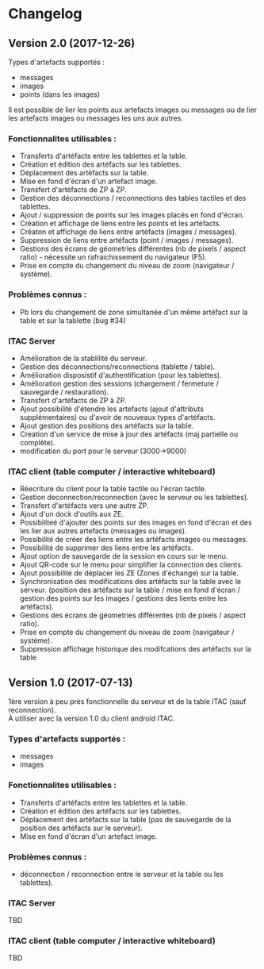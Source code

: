 # Changelog

## Version 2.0 (2017-12-26)

Types d'artefacts supportés :
* messages
* images
* points (dans les images)

Il est possible de lier les points aux artefacts images ou messages ou de lier les artefacts 
images ou messages les uns aux autres.

### Fonctionnalites utilisables :
* Transferts d'artéfacts entre les tablettes et la table.
* Création et édition des artéfacts sur les tablettes.
* Déplacement des artéfacts sur la table.
* Mise en fond d'écran d'un artefact image.
* Transfert d'artéfacts de ZP à ZP.
* Gestion des déconnections / reconnections des tables tactiles et des tablettes. 
* Ajout / suppression  de points sur les images placés en fond d'écran.
* Création et affichage de liens entre les points et les artéfacts. 
* Créaton et affichage de liens entre artéfacts (images / messages). 
* Suppression de liens entre artéfacts (point / images / messages).
* Gestions des écrans de géometries différentes (nb de pixels /  aspect ratio) - 
nécessite un rafraichissement du navigateur (F5). 
* Prise en compte du changement du niveau de zoom (navigateur / système). 

### Problèmes connus : 
* Pb lors du changement de zone simultanée d'un même artéfact sur la table et sur la tablette (bug #34)

### ITAC Server
* Amélioration de la stablilité du serveur.
* Gestion des déconnections/reconnections (tablette / table). 
* Amélioration disposistif d'authentification (pour les tablettes). 
* Amélioration gestion des sessions (chargement / fermeture / sauvegarde / restauration). 
* Transfert d'artéfacts de ZP à ZP. 
* Ajout possibilité d'étendre les artefacts (ajout d'attributs supplémentaires) ou 
d'avoir de nouveaux types d'artéfacts. 
* Ajout gestion des positions des artéfacts sur la table. 
* Creation d'un service de mise à jour des artéfacts (maj partielle ou complète). 
* modification du port pour le serveur (3000->9000)

### ITAC client (table computer / interactive whiteboard)
* Réecriture du client pour la table tactile ou l'écran tactile.
* Gestion deconnection/reconnection (avec le serveur ou les tablettes). 
* Transfert d'artéfacts vers une autre ZP. 
* Ajout d'un dock d'outils aux ZE.
* Possibiliteé d'ajouter des points sur des images en fond d'écran et des les lier aux autres artefacts 
(messages ou images).
* Possibilité de créer des liens entre les artéfacts images ou messages.
* Possibilité de supprimer des liens entre les artéfacts.
* Ajout option de sauvegarde de la session en cours sur le menu.
* Ajout QR-code sur le menu pour simplifier la connection des clients. 
* Ajout possibilité de déplacer les ZE (Zones d'échange) sur la table. 
* Synchronisation des modifications des artéfacts sur la table avec le serveur. 
(position des artéfacts sur la table / mise en fond d'écran / gestion des points sur les images / gestions des lients entre les artéfacts). 
* Gestions des écrans de géometries différentes (nb de pixels /  aspect ratio). 
* Prise en compte du changement du niveau de zoom (navigateur / système). 
* Suppression affichage historique des modifcations des artéfacts sur la table

## Version 1.0 (2017-07-13)

1ère version à peu près fonctionnelle du serveur et de la table ITAC (sauf reconnection).  
À utiliser avec la version 1.0 du client android ITAC.

### Types d'artefacts supportés :
* messages
* images

### Fonctionnalites utilisables :
* Transferts d'artéfacts entre les tablettes et la table.
* Création et édition des artéfacts sur les tablettes.
* Déplacement des artéfacts sur la table (pas de sauvegarde de la position des artéfacts sur le serveur).
* Mise en fond d'écran d'un artefact image.

### Problèmes connus : 
* déconnection / reconnection entre le serveur et la table ou les tablettes).

### ITAC Server

TBD

### ITAC client (table computer / interactive whiteboard)

TBD

